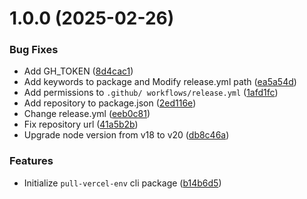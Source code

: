 # 1.0.0 (2025-02-26)


### Bug Fixes

* Add GH_TOKEN ([8d4cac1](https://github.com/skarl86/pull-vercel-env/commit/8d4cac19a68d69ab18d89537a86dd86b3da07332))
* Add keywords to package and Modify release.yml path ([ea5a54d](https://github.com/skarl86/pull-vercel-env/commit/ea5a54d3b9aca6fd5c314288858ff44af9a07c27))
* Add permissions to `.github/ workflows/release.yml` ([1afd1fc](https://github.com/skarl86/pull-vercel-env/commit/1afd1fc1319270e1d3b7fd3b1c541e0db24a8dbe))
* Add repository to package.json ([2ed116e](https://github.com/skarl86/pull-vercel-env/commit/2ed116e1b680856c709ee4f585a17c327ec620d1))
* Change release.yml ([eeb0c81](https://github.com/skarl86/pull-vercel-env/commit/eeb0c812f1e80579bbe1663d1129c142d91fd4dd))
* Fix repository url ([41a5b2b](https://github.com/skarl86/pull-vercel-env/commit/41a5b2bda43a1121b624c061a057f1443911c87b))
* Upgrade node version from v18 to v20 ([db8c46a](https://github.com/skarl86/pull-vercel-env/commit/db8c46ae2fb7044f34fc7fc24f28b64cf7e501bf))


### Features

* Initialize `pull-vercel-env` cli package ([b14b6d5](https://github.com/skarl86/pull-vercel-env/commit/b14b6d58273f714c481a7471c2df46092d7e16b1))
